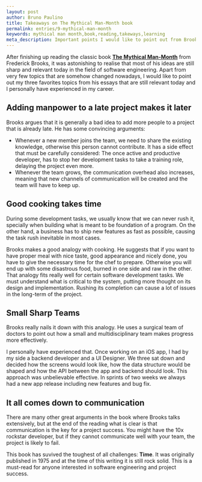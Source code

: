 ```yaml
---
layout: post
author: Bruno Paulino
title: Takeaways on The Mythical Man-Month book
permalink: entries/9-mythical-man-month
keywords: mythical man month,book,reading,takeways,learning
meta_description: Important points I would like to point out from Brooks' still up2date famous book.
---
```


After finishing up reading the classic book **[The Mythical Man-Month](https://en.wikipedia.org/wiki/The_Mythical_Man-Month)** from Frederick Brooks, it was astonishing to realise that most of his ideas are still sharp and relevant today in the field of software engineering. Apart from very few topics that are somehow changed nowadays, I would like to point out my three favorites topics from his essays that are still relevant today and I personally have experienced in my career.

## Adding manpower to a late project makes it later

Brooks argues that it is generally a bad idea to add more people to a project that is already late. He has some convincing arguments:
- Whenever a new member joins the team, we need to share the existing knowledge, otherwise this person cannot contribute. It has a side effect that must be carefully considered: The once active and productive developer, has to stop her development tasks to take a training role, delaying the project even more.
- Whenever the team grows, the communication overhead also increases, meaning that new channels of communication will be created and the team will have to keep up.

## Good cooking takes time

During some development tasks, we usually know that we can never rush it, specially when building what is meant to be foundation of a program. On the other hand, a business has to ship new features as fast as possible, causing the task rush inevitable in most cases.

Brooks makes a good analogy with cooking. He suggests that if you want to have proper meal with nice taste, good appearance and nicely done, you have to give the necessary time for the chef to prepare. Otherwise you will end up with some disastrous food, burned in one side and raw in the other. That analogy fits really well for certain software development tasks. We must understand what is critical to the system, putting more thought on its design and implementation. Rushing its completion can cause a lot of issues in the long-term of the project.

## Small Sharp Teams

Brooks really nails it down with this analogy. He uses a surgical team of doctors to point out how a small and multidisciplinary team makes progress more effectively.

I personally have experienced that. Once working on an iOS app, I had by my side a backend developer and a UI Designer. We three sat down and decided how the screens would look like, how the data structure would be shaped and how the API between the app and backend should look. This approach was unbelievable effective. In sprints of two weeks we always had a new app release including new features and bug fix.

## It all comes down to communication

There are many other great arguments in the book where Brooks talks extensively, but at the end of the reading what is clear is that communication is the key for a project success. You might have the 10x rockstar developer, but if they cannot communicate well with your team, the project is likely to fail.

This book has suvived the toughest of all challenges: **Time**. It was originally published in 1975 and at the time of this writing it is still rock solid. This is a must-read for anyone interested in software engineering and project success.